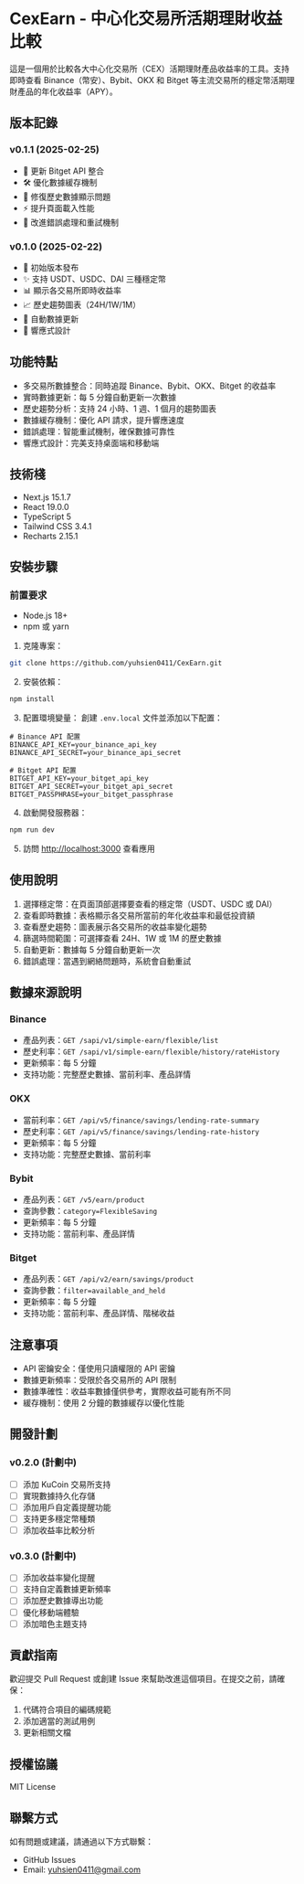 # CexEarn - 中心化交易所活期理財收益比較

這是一個用於比較各大中心化交易所（CEX）活期理財產品收益率的工具。支持即時查看 Binance（幣安）、Bybit、OKX 和 Bitget 等主流交易所的穩定幣活期理財產品的年化收益率（APY）。

## 版本記錄

### v0.1.1 (2025-02-25)
- 🔄 更新 Bitget API 整合
- 🛠️ 優化數據緩存機制
- 🐛 修復歷史數據顯示問題
- ⚡️ 提升頁面載入性能
- 🎨 改進錯誤處理和重試機制

### v0.1.0 (2025-02-22)
- 🎉 初始版本發布
- ✨ 支持 USDT、USDC、DAI 三種穩定幣
- 📊 顯示各交易所即時收益率
- 📈 歷史趨勢圖表（24H/1W/1M）
- 🔄 自動數據更新
- 💅 響應式設計

## 功能特點

- 多交易所數據整合：同時追蹤 Binance、Bybit、OKX、Bitget 的收益率
- 實時數據更新：每 5 分鐘自動更新一次數據
- 歷史趨勢分析：支持 24 小時、1 週、1 個月的趨勢圖表
- 數據緩存機制：優化 API 請求，提升響應速度
- 錯誤處理：智能重試機制，確保數據可靠性
- 響應式設計：完美支持桌面端和移動端

## 技術棧

- Next.js 15.1.7
- React 19.0.0
- TypeScript 5
- Tailwind CSS 3.4.1
- Recharts 2.15.1

## 安裝步驟

### 前置要求

- Node.js 18+
- npm 或 yarn

1. 克隆專案：
```bash
git clone https://github.com/yuhsien0411/CexEarn.git
```

2. 安裝依賴：
```bash
npm install
```

3. 配置環境變量：
創建 `.env.local` 文件並添加以下配置：
```env
# Binance API 配置
BINANCE_API_KEY=your_binance_api_key
BINANCE_API_SECRET=your_binance_api_secret

# Bitget API 配置
BITGET_API_KEY=your_bitget_api_key
BITGET_API_SECRET=your_bitget_api_secret
BITGET_PASSPHRASE=your_bitget_passphrase
```

4. 啟動開發服務器：
```bash
npm run dev
```

5. 訪問 [http://localhost:3000](http://localhost:3000) 查看應用

## 使用說明

1. 選擇穩定幣：在頁面頂部選擇要查看的穩定幣（USDT、USDC 或 DAI）
2. 查看即時數據：表格顯示各交易所當前的年化收益率和最低投資額
3. 查看歷史趨勢：圖表展示各交易所的收益率變化趨勢
4. 篩選時間範圍：可選擇查看 24H、1W 或 1M 的歷史數據
5. 自動更新：數據每 5 分鐘自動更新一次
6. 錯誤處理：當遇到網絡問題時，系統會自動重試

## 數據來源說明

### Binance
- 產品列表：`GET /sapi/v1/simple-earn/flexible/list`
- 歷史利率：`GET /sapi/v1/simple-earn/flexible/history/rateHistory`
- 更新頻率：每 5 分鐘
- 支持功能：完整歷史數據、當前利率、產品詳情

### OKX
- 當前利率：`GET /api/v5/finance/savings/lending-rate-summary`
- 歷史利率：`GET /api/v5/finance/savings/lending-rate-history`
- 更新頻率：每 5 分鐘
- 支持功能：完整歷史數據、當前利率

### Bybit
- 產品列表：`GET /v5/earn/product`
- 查詢參數：`category=FlexibleSaving`
- 更新頻率：每 5 分鐘
- 支持功能：當前利率、產品詳情

### Bitget
- 產品列表：`GET /api/v2/earn/savings/product`
- 查詢參數：`filter=available_and_held`
- 更新頻率：每 5 分鐘
- 支持功能：當前利率、產品詳情、階梯收益

## 注意事項

- API 密鑰安全：僅使用只讀權限的 API 密鑰
- 數據更新頻率：受限於各交易所的 API 限制
- 數據準確性：收益率數據僅供參考，實際收益可能有所不同
- 緩存機制：使用 2 分鐘的數據緩存以優化性能

## 開發計劃

### v0.2.0 (計劃中)
- [ ] 添加 KuCoin 交易所支持
- [ ] 實現數據持久化存儲
- [ ] 添加用戶自定義提醒功能
- [ ] 支持更多穩定幣種類
- [ ] 添加收益率比較分析

### v0.3.0 (計劃中)
- [ ] 添加收益率變化提醒
- [ ] 支持自定義數據更新頻率
- [ ] 添加歷史數據導出功能
- [ ] 優化移動端體驗
- [ ] 添加暗色主題支持

## 貢獻指南

歡迎提交 Pull Request 或創建 Issue 來幫助改進這個項目。在提交之前，請確保：

1. 代碼符合項目的編碼規範
2. 添加適當的測試用例
3. 更新相關文檔

## 授權協議

MIT License 

## 聯繫方式

如有問題或建議，請通過以下方式聯繫：

- GitHub Issues
- Email: yuhsien0411@gmail.com 